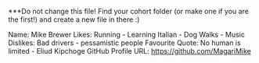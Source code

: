 ***Do not change this file! Find your cohort folder (or make one if you are the first!) and create a new file in there :)

Name: Mike Brewer 
Likes: Running - Learning Italian - Dog Walks - Music
Dislikes: Bad drivers - pessamistic people 
Favourite Quote: No human is limited - Eliud Kipchoge 
GitHub Profile URL: https://github.com/MagariMike
